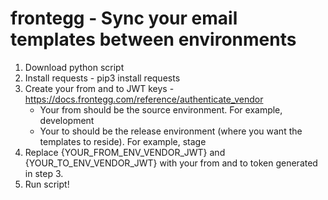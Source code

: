 # frontegg - Sync your email templates between environments

1) Download python script
2) Install requests - pip3 install requests
3) Create your from and to JWT keys - https://docs.frontegg.com/reference/authenticate_vendor
     - Your from should be the source environment. For example, development
     - Your to should be the release environment (where you want the templates to reside). For example, stage
5) Replace {YOUR_FROM_ENV_VENDOR_JWT} and {YOUR_TO_ENV_VENDOR_JWT} with your from and to token generated in step 3.
6) Run script!
